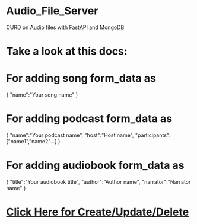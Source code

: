 # Audio_File_Server
CURD on Audio files with FastAPI and MongoDB
<h1>Take a look at this docs:</h1>
        <h1>For adding song form_data as</h1>
        {
          "name":"Your song name"
        }
        <h1>For adding podcast form_data as</h1>
        {
          "name":"Your podcast name",
          "host":"Host name",
          "participants":["name1","name2"...]
        }
        <h1>For adding audiobook form_data as</h1>
        {
          "title":"Your audiobook title",
          "author":"Author name",
          "narrator":"Narrator name"
        }
      </code>
      <h1><a href="http://localhost:8000/docs">Click Here for Create/Update/Delete </a></h1>
    </pre>
